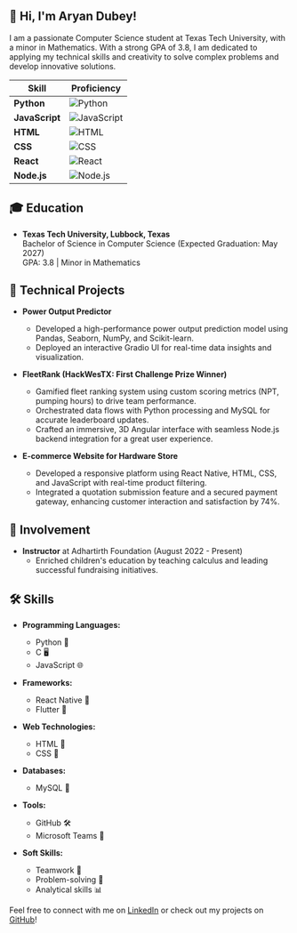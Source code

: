 ## 👋 Hi, I'm Aryan Dubey!

I am a passionate Computer Science student at Texas Tech University, with a minor in Mathematics. With a strong GPA of 3.8, I am dedicated to applying my technical skills and creativity to solve complex problems and develop innovative solutions.


| Skill           | Proficiency        |
|------------------|-------------------|
| **Python**       | ![Python](https://progress-bar.dev/90)       |
| **JavaScript**   | ![JavaScript](https://progress-bar.dev/80)   |
| **HTML**         | ![HTML](https://progress-bar.dev/95)         |
| **CSS**          | ![CSS](https://progress-bar.dev/85)          |
| **React**        | ![React](https://progress-bar.dev/70)        |
| **Node.js**      | ![Node.js](https://progress-bar.dev/75)      |


## 🎓 Education
- **Texas Tech University, Lubbock, Texas**  
  Bachelor of Science in Computer Science (Expected Graduation: May 2027)  
  GPA: 3.8 | Minor in Mathematics

## 🔧 Technical Projects
- **Power Output Predictor**
  - Developed a high-performance power output prediction model using Pandas, Seaborn, NumPy, and Scikit-learn.
  - Deployed an interactive Gradio UI for real-time data insights and visualization.

- **FleetRank (HackWesTX: First Challenge Prize Winner)**
  - Gamified fleet ranking system using custom scoring metrics (NPT, pumping hours) to drive team performance.
  - Orchestrated data flows with Python processing and MySQL for accurate leaderboard updates.
  - Crafted an immersive, 3D Angular interface with seamless Node.js backend integration for a great user experience.

- **E-commerce Website for Hardware Store**
  - Developed a responsive platform using React Native, HTML, CSS, and JavaScript with real-time product filtering.
  - Integrated a quotation submission feature and a secured payment gateway, enhancing customer interaction and satisfaction by 74%.

## 🌱 Involvement
- **Instructor** at Adhartirth Foundation (August 2022 - Present)
  - Enriched children's education by teaching calculus and leading successful fundraising initiatives.

## 🛠️ Skills
- **Programming Languages:** 
  - Python 🐍
  - C 🖥️
  - JavaScript 🌐
  
- **Frameworks:** 
  - React Native 📱
  - Flutter 🌈

- **Web Technologies:** 
  - HTML 📄
  - CSS 🎨

- **Databases:** 
  - MySQL 💾

- **Tools:** 
  - GitHub 🛠️
  - Microsoft Teams 💼

- **Soft Skills:** 
  - Teamwork 🤝
  - Problem-solving 🧩
  - Analytical skills 📊

Feel free to connect with me on [LinkedIn](https://www.linkedin.com/in/thisisaryandubey) or check out my projects on [GitHub](https://github.com/IamAryanDubey)!

<!--
**IamAryanDubey/IamAryanDubey** is a ✨ _special_ ✨ repository because its `README.md` (this file) appears on your GitHub profile.

Here are some ideas to get you started:

- 🔭 I’m currently working on ...
- 🌱 I’m currently learning ...
- 👯 I’m looking to collaborate on ...
- 🤔 I’m looking for help with ...
- 💬 Ask me about ...
- 📫 How to reach me: ...
- 😄 Pronouns: ...
- ⚡ Fun fact: ...
-->
